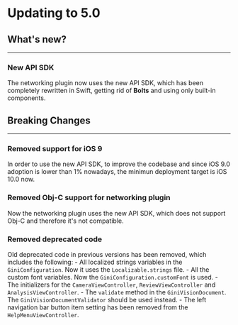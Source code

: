 Updating to 5.0
=============================

## What's new?
---

### New API SDK
The networking plugin now uses the new API SDK, which has been completely rewritten in Swift, getting rid of  **Bolts** and using only built-in components.

## Breaking Changes
---

### Removed support for iOS 9
In order to use the new API SDK, to improve the codebase and since iOS 9.0 adoption is lower than 1% nowadays, the minimun deployment target is iOS 10.0 now.

### Removed Obj-C support for networking plugin
Now the networking plugin uses the new API SDK, which does not support Obj-C and therefore it's not compatible.

### Removed deprecated code
Old deprecated code in previous versions has been removed, which includes the following:
    - All localized strings variables in the `GiniConfiguration`. Now it uses the `Localizable.strings` file.
    - All the custom font variables. Now the `GiniConfiguration.customFont` is used.
    - The initializers for the `CameraViewController`, `ReviewViewController` and `AnalysisViewController`.
    - The `validate` method in the `GiniVisionDocument`. The `GiniVisionDocumentValidator` should be used instead.
    - The left navigation bar button item setting has been removed from the `HelpMenuViewController`.
